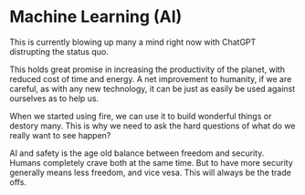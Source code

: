 # Machine Learning (AI)

This is currently blowing up many a mind right now with ChatGPT distrupting the status quo.

This holds great promise in increasing the productivity of the planet, with reduced cost of time and energy.
A net improvement to humanity, if we are careful, as with any new technology, it can be just as easily be used against ourselves as to help us.

When we started using fire, we can use it to build wonderful things or destory many.
This is why we need to ask the hard questions of what do we really want to see happen?

AI and safety is the age old balance between freedom and security.
Humans completely crave both at the same time.
But to have more security generally means less freedom, and vice vesa.
This will always be the trade offs.